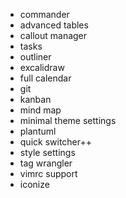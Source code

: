 - commander
- advanced tables
- callout manager
- tasks
- outliner
- excalidraw
- full calendar
- git
- kanban
- mind map
- minimal theme settings
- plantuml
- quick switcher++
- style settings
- tag wrangler
- vimrc support
- iconize